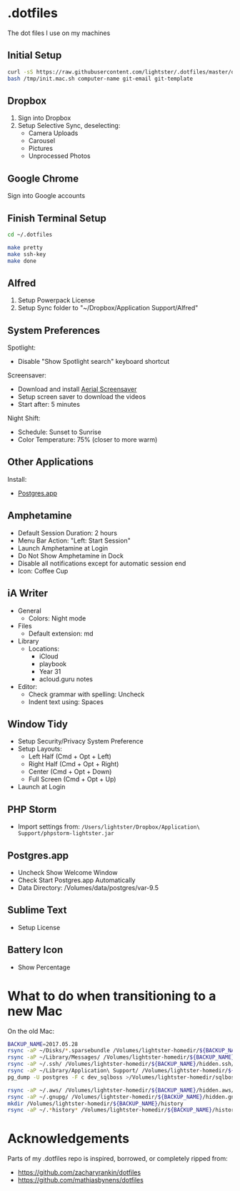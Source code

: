 .dotfiles
=========

The dot files I use on my machines

## Initial Setup

```bash
curl -sS https://raw.githubusercontent.com/lightster/.dotfiles/master/osx/bin/init-mac.sh >/tmp/init.mac.sh
bash /tmp/init.mac.sh computer-name git-email git-template
```

## Dropbox

1. Sign into Dropbox
2. Setup Selective Sync, deselecting:
    - Camera Uploads
    - Carousel
    - Pictures
    - Unprocessed Photos

## Google Chrome

Sign into Google accounts

## Finish Terminal Setup

```bash
cd ~/.dotfiles

make pretty
make ssh-key
make done
```

## Alfred

1. Setup Powerpack License
2. Setup Sync folder to "~/Dropbox/Application Support/Alfred"

## System Preferences

Spotlight:
 - Disable "Show Spotlight search" keyboard shortcut

Screensaver:
 - Download and install [Aerial Screensaver](https://github.com/JohnCoates/Aerial)
 - Setup screen saver to download the videos
 - Start after: 5 minutes

Night Shift:

 - Schedule: Sunset to Sunrise
 - Color Temperature: 75% (closer to more warm)

## Other Applications

Install:
 - [Postgres.app](http://postgresapp.com)

## Amphetamine

 - Default Session Duration: 2 hours
 - Menu Bar Action: "Left: Start Session"
 - Launch Amphetamine at Login
 - Do Not Show Amphetamine in Dock
 - Disable all notifications except for automatic session end
 - Icon: Coffee Cup

## iA Writer

 - General
   - Colors: Night mode
 - Files
   - Default extension: md
 - Library
   - Locations:
     - iCloud
     - playbook
     - Year 31
     - acloud.guru notes
 - Editor:
   - Check grammar with spelling: Uncheck
   - Indent text using: Spaces

## Window Tidy

 - Setup Security/Privacy System Preference
 - Setup Layouts:
    - Left Half (Cmd + Opt + Left)
    - Right Half (Cmd + Opt + Right)
    - Center (Cmd + Opt + Down)
    - Full Screen (Cmd + Opt + Up)
  - Launch at Login

## PHP Storm

 - Import settings from:
   `/Users/lightster/Dropbox/Application\ Support/phpstorm-lightster.jar`

## Postgres.app

 - Uncheck Show Welcome Window
 - Check Start Postgres.app Automatically
 - Data Directory: /Volumes/data/postgres/var-9.5

## Sublime Text

 - Setup License

## Battery Icon

 - Show Percentage

# What to do when transitioning to a new Mac

On the old Mac:

```bash
BACKUP_NAME=2017.05.28
rsync -aP ~/Disks/*.sparsebundle /Volumes/lightster-homedir/${BACKUP_NAME}/
rsync -aP ~/Library/Messages/ /Volumes/lightster-homedir/${BACKUP_NAME}/Messages/
rsync -aP ~/.ssh/ /Volumes/lightster-homedir/${BACKUP_NAME}/hidden.ssh/
rsync -aP ~/Library/Application\ Support/ /Volumes/lightster-homedir/${BACKUP_NAME}/Application\ Support/
pg_dump -U postgres -F c dev_sqlboss >/Volumes/lightster-homedir/sqlboss.pgc

rsync -aP ~/.aws/ /Volumes/lightster-homedir/${BACKUP_NAME}/hidden.aws/
rsync -aP ~/.gnupg/ /Volumes/lightster-homedir/${BACKUP_NAME}/hidden.gnupg/
mkdir /Volumes/lightster-homedir/${BACKUP_NAME}/history
rsync -aP ~/.*history* /Volumes/lightster-homedir/${BACKUP_NAME}/history
```

# Acknowledgements

Parts of my .dotfiles repo is inspired, borrowed, or completely ripped from:

 - https://github.com/zacharyrankin/dotfiles
 - https://github.com/mathiasbynens/dotfiles
